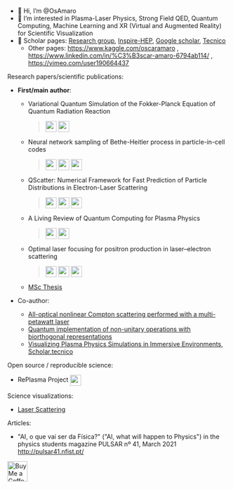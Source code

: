 - 👋 Hi, I’m @OsAmaro
- 👀 I’m interested in Plasma-Laser Physics, Strong Field QED, Quantum Computing, Machine Learning and XR (Virtual and Augmented Reality) for Scientific Visualization
- 🌱 Scholar pages: [Research group](http://epp.tecnico.ulisboa.pt/team/), [Inspire-HEP](https://inspirehep.net/authors/1896824?ui-citation-summary=true), [Google scholar](https://scholar.google.com/citations?user=EQGUncsAAAAJ&hl=en&oi=ao), [Tecnico](https://scholar.tecnico.ulisboa.pt/authors/76c80635ae8e94bb818de833a9e8662e880e09128197ef38e1004c12b802c28f/records)
  - Other pages: https://www.kaggle.com/oscaramaro , https://www.linkedin.com/in/%C3%B3scar-amaro-6794ab114/ , https://vimeo.com/user190664437

Research papers/scientific publications:
- **First/main author**:

  - Variational Quantum Simulation of the Fokker-Planck Equation of Quantum Radiation Reaction
    > <a href="https://arxiv.org/abs/2411.17517" style='vertical-align:middle; display:inline;'><img src="https://img.shields.io/badge/plasm--ph-arXiv%3A2411.17517-B31B1B.svg" class="plain" style="height:25px;" /></a>
<a href="https://github.com/OsAmaro/QuantumFokkerPlanck" style='vertical-align:middle; display:inline;'><img src="https://img.shields.io/badge/-RePlasma-blue.svg" class="plain" style="height:25px;" /></a> 
  - Neural network sampling of Bethe-Heitler process in particle-in-cell codes
    > <a href="https://arxiv.org/abs/2406.02491" style='vertical-align:middle; display:inline;'><img src="https://img.shields.io/badge/plasm--ph-arXiv%3A2406.02491-B31B1B.svg" class="plain" style="height:25px;" /></a>
<a href="https://github.com/OsAmaro/osirisBetheHeitlerML" style='vertical-align:middle; display:inline;'><img src="https://img.shields.io/badge/-RePlasma-blue.svg" class="plain" style="height:25px;" /></a> 
<a href="https://zenodo.org/records/11422851" style='vertical-align:middle; display:inline;'><img src="https://img.shields.io/badge/-Zenodo-blue.svg" class="plain" style="height:25px;" /></a> 
  - QScatter: Numerical Framework for Fast Prediction of Particle Distributions in Electron-Laser Scattering
    > <a href="https://arxiv.org/abs/2308.09348" style='vertical-align:middle; display:inline;'><img src="https://img.shields.io/badge/plasm--ph-arXiv%3A2308.09348-B31B1B.svg" class="plain" style="height:25px;" /></a>
<a href="https://github.com/OsAmaro/QScatter" style='vertical-align:middle; display:inline;'><img src="https://img.shields.io/badge/-RePlasma-blue.svg" class="plain" style="height:25px;" /></a> 
<a href="https://iopscience.iop.org/article/10.1088/1361-6587/ad2975" style='vertical-align:middle; display:inline;'><img src="https://img.shields.io/badge/PPCF-QScatter-lightblue.svg" class="plain" style="height:25px;" /></a>
  - A Living Review of Quantum Computing for Plasma Physics
    > <a href="https://arxiv.org/abs/2302.00001" style='vertical-align:middle; display:inline;'><img src="https://img.shields.io/badge/plasm--ph-arXiv%3A2302.00001-B31B1B.svg" class="plain" style="height:25px;" /></a>
<a href="https://qppqlivingreview.github.io/review/" style='vertical-align:middle; display:inline;'><img src="https://img.shields.io/badge/-LivingReview-blue.svg" class="plain" style="height:25px;" /></a> 
  - Optimal laser focusing for positron production in laser–electron scattering
    > <a href="https://arxiv.org/abs/2106.01877" style='vertical-align:middle; display:inline;'><img src="https://img.shields.io/badge/plasm--ph-arXiv%3A2106.01877-B31B1B.svg" class="plain" style="height:25px;" /></a>
<a href="https://github.com/OsAmaro/distscalarfield" style='vertical-align:middle; display:inline;'><img src="https://img.shields.io/badge/-RePlasma-blue.svg" class="plain" style="height:25px;" /></a> 
<a href="https://iopscience.iop.org/article/10.1088/1367-2630/ac2e83" style='vertical-align:middle; display:inline;'><img src="https://img.shields.io/badge/NJP-a0eff-lightblue.svg" class="plain" style="height:25px;" /></a>
  - [MSc Thesis](https://scholar.tecnico.ulisboa.pt/records/LL3OuqFlgKoZp9pf_s_OrXF1wXcpqEv5DJOs)

- Co-author:
  - [All-optical nonlinear Compton scattering performed with a multi-petawatt laser](https://www.nature.com/articles/s41566-024-01550-8)
  - [Quantum implementation of non-unitary operations with biorthogonal representations](https://arxiv.org/abs/2410.22505)
  - [Visualizing Plasma Physics Simulations in Immersive Environments](https://arxiv.org/abs/2311.14593), [Scholar.tecnico](https://scholar.tecnico.ulisboa.pt/records/5rQvyVEGO_Zuw_yUc0bOWA0-AvaXUa-O-EAe)

Open source / reproducible science:
- RePlasma Project <a href="https://replasma.github.io/" style='vertical-align:middle; display:inline;'><img src="https://img.shields.io/badge/-RePlasma-blue.svg" class="plain" style="height:25px;" /></a> 

Science visualizations:
- [Laser Scattering](https://focusedlaser.glitch.me/)

Articles:
- "AI, o que vai ser da Física?" ("AI, what will happen to Physics") in the physics students magazine PULSAR nº 41, March 2021 http://pulsar41.nfist.pt/

<a href='https://ko-fi.com/oamaro' target='_blank'><img height='35' style='border:0px;height:46px;' src='https://az743702.vo.msecnd.net/cdn/kofi3.png?v=0' border='0' alt='Buy Me a Coffee at ko-fi.com' />

<!---
OsAmaro/OsAmaro is a ✨ special ✨ repository because its `README.md` (this file) appears on your GitHub profile.
You can click the Preview link to take a look at your changes.
--->
